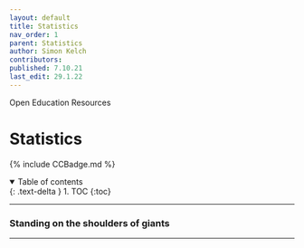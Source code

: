 ```yaml
---
layout: default
title: Statistics
nav_order: 1
parent: Statistics
author: Simon Kelch
contributors: 
published: 7.10.21
last_edit: 29.1.22
---
```

Open Education Resources
# Statistics
{% include CCBadge.md %}

<details open markdown="block">
  <summary>
    Table of contents
  </summary>
  {: .text-delta }
1. TOC
{:toc}
</details>

---
### Standing on the shoulders of giants

---
